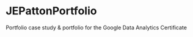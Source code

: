 # JEPattonPortfolio
Portfolio case study &amp; portfolio  for the Google Data Analytics Certificate
